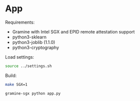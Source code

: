 # App

Requirements:

- Gramine with Intel SGX and EPID remote attestation support
- python3-sklearn
- python3-joblib (1.1.0)
- python3-cryptography

Load settings:

```sh
source ../settings.sh
```

Build:

```sh
make SGX=1
```

```sh
gramine-sgx python app.py
```
